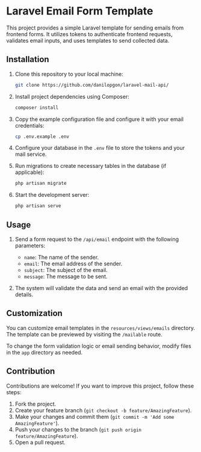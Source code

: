 # Laravel Email Form Template

This project provides a simple Laravel template for sending emails from frontend forms. It utilizes tokens to authenticate frontend requests, validates email inputs, and uses templates to send collected data.

## Installation

1. Clone this repository to your local machine:
    
    ```bash
    git clone https://github.com/danilopgon/laravel-mail-api/
    ```

2. Install project dependencies using Composer:

    ```bash
    composer install
    ```

3. Copy the example configuration file and configure it with your email credentials:

    ```bash
    cp .env.example .env
    ```

4. Configure your database in the `.env` file to store the tokens and your mail service.

5. Run migrations to create necessary tables in the database (if applicable):

    ```bash
    php artisan migrate
    ```

6. Start the development server:

    ```bash
    php artisan serve
    ```

## Usage

1. Send a form request to the `/api/email` endpoint with the following parameters:

    - `name`: The name of the sender.
    - `email`: The email address of the sender.
    - `subject`: The subject of the email.
    - `message`: The message to be sent.

2. The system will validate the data and send an email with the provided details.

## Customization

You can customize email templates in the `resources/views/emails` directory. The template can be previewed by visiting the `/mailable` route.

To change the form validation logic or email sending behavior, modify files in the `app` directory as needed.

## Contribution

Contributions are welcome! If you want to improve this project, follow these steps:

1. Fork the project.
2. Create your feature branch (`git checkout -b feature/AmazingFeature`).
3. Make your changes and commit them (`git commit -m 'Add some AmazingFeature'`).
4. Push your changes to the branch (`git push origin feature/AmazingFeature`).
5. Open a pull request.
